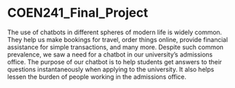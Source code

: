 # COEN241_Final_Project
The use of chatbots in different spheres of modern life is widely common. They help us make bookings for travel, order things online, provide financial assistance for 
simple transactions, and many more. Despite such common prevalence, we saw a need for a chatbot in our university’s admissions office. 
The purpose of our chatbot is to help students get answers to their questions instantaneously when applying to the university. 
It also helps lessen the burden of people working in the admissions office. 

